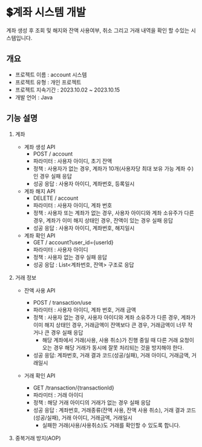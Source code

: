 # 💲계좌 시스템 개발
계좌 생성 후 조회 및 해지와 잔액 사용여부, 취소 그리고 거래 내역을 확인 할 수있는 시스템입니다.


## 개요
- 프로젝트 이름 : account 시스템
- 프로젝트 유형 : 개인 프로젝트
- 프로젝트 지속기간 : 2023.10.02 ~ 2023.10.15
- 개발 언어 : Java

## 기능 설명
1. 계좌
    - 계좌 생성 API
      - POST / account
      - 파라미터 : 사용자 아이디, 초기 잔액
      - 정책 : 사용자가 없는 경우, 계좌가 10개(사용자당 최대 보유 가능 계좌 수)인 경우 실패 응답
      - 성공 응답 : 사용자 아이디, 계좌번호, 등록일시
    - 계좌 해지 API
      - DELETE / account
      - 파라미터 : 사용자 아이디, 계좌 번호
      - 정책 : 사용자 또는 계좌가 없는 경우, 사용자 아이디와 계좌 소유주가 다른 경우, 계좌가 이미 해지 상태인 경우, 잔액이 있는 경우 실패 응답
      - 성공 응답 : 사용자 아이디, 계좌번호, 해지일시
    - 계좌 확인 API
      - GET / account?user_id={userId} 
      - 파라미터 : 사용자 아이디 
      - 정책 : 사용자 없는 경우 실패 응답 
      - 성공 응답 : List<계좌번호, 잔액> 구조로 응답

   
2. 거래 정보
    - 잔액 사용 API
      - POST / transaction/use
      - 파라미터 : 사용자 아이디, 계좌 번호, 거래 금액
      - 정책 : 사용자 없는 경우, 사용자 아이디와 계좌 소유주가 다른 경우, 계좌가 이미 해지 상태인 경우, 거래금액이 잔액보다 큰 경우, 거래금액이 너무 작거나 큰 경우 실패 응답
        - 해당 계좌에서 거래(사용, 사용 취소)가 진행 중일 때 다른 거래 요청이 오는 경우 해당 거래가 동시에 잘못 처리되는 것을 방지해야 한다.
      - 성공 응답: 계좌번호, 거래 결과 코드(성공/실패), 거래 아이디, 거래금액, 거래일시

    - 거래 확인 API
      - GET /transaction/{transactionId}
      - 파라미터 : 거래 아이디
      - 정책 : 해당 거래 아이디의 거래가 없는 경우 실패 응답
      - 성공 응답 : 계좌번호, 거래종류(잔액 사용, 잔액 사용 취소), 거래 결과 코드(성공/실패), 거래 아이디, 거래금액, 거래일시
        - 실패한 거래(사용/사용취소)도 거래를 확인할 수 있도록 합니다.


3. 중복거래 방지(AOP)
